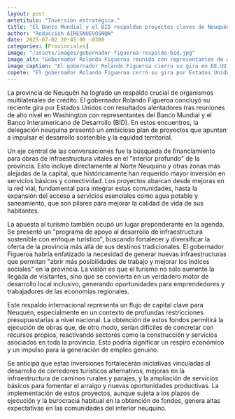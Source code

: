 ```yaml
---
layout: post
antetitulo: "Inversión estratégica."
title: "El Banco Mundial y el BID respaldan proyectos claves de Neuquén para infraestructura y turismo en el interior."
author: "Redacción AIRESNUEVOSNQN"
date: 2025-07-02 20:45:00 -0300
categories: [Provinciales]
image: "/assets/images/gobernador-figueroa-respaldo-bid.jpg"
image_alt: "Gobernador Rolando Figueroa reunido con representantes de organismos internacionales."
image_caption: "El gobernador Rolando Figueroa cierra su gira en EE.UU. con un importante apoyo para la provincia."
copete: "El gobernador Rolando Figueroa cerró su gira por Estados Unidos con el aval del Banco Mundial y el Banco Interamericano de Desarrollo (BID) a un paquete de proyectos neuquinos. La provincia busca financiamiento internacional para obras de infraestructura y desarrollo turístico sostenible, con foco especial en el Norte Neuquino y las zonas más alejadas, apostando a la generación de empleo y la diversificación económica en un contexto de restricción presupuestaria nacional."
---
```


La provincia de Neuquén ha logrado un respaldo crucial de organismos multilaterales de crédito. El gobernador Rolando Figueroa concluyó su reciente gira por Estados Unidos con resultados alentadores tras reuniones de alto nivel en Washington con representantes del Banco Mundial y el Banco Interamericano de Desarrollo (BID). En estos encuentros, la delegación neuquina presentó un ambicioso plan de proyectos que apuntan a impulsar el desarrollo sostenible y la equidad territorial.

Un eje central de las conversaciones fue la búsqueda de financiamiento para obras de infraestructura vitales en el "interior profundo" de la provincia. Esto incluye directamente al Norte Neuquino y otras zonas más alejadas de la capital, que históricamente han requerido mayor inversión en servicios básicos y conectividad. Los proyectos abarcan desde mejoras en la red vial, fundamental para integrar estas comunidades, hasta la expansión del acceso a servicios esenciales como agua potable y saneamiento, que son pilares para mejorar la calidad de vida de sus habitantes.

La apuesta al turismo también ocupó un lugar preponderante en la agenda. Se presentó un "programa de apoyo al desarrollo de infraestructura sostenible con enfoque turístico", buscando fortalecer y diversificar la oferta de la provincia más allá de sus destinos tradicionales. El gobernador Figueroa habría enfatizado la necesidad de generar nuevas infraestructuras que permitan "abrir más posibilidades de trabajo y mejorar los índices sociales" en la provincia. La visión es que el turismo no solo aumente la llegada de visitantes, sino que se convierta en un verdadero motor de desarrollo local inclusivo, generando oportunidades para emprendedores y trabajadores de las economías regionales.

Este respaldo internacional representa un flujo de capital clave para Neuquén, especialmente en un contexto de profundas restricciones presupuestarias a nivel nacional. La obtención de estos fondos permitirá la ejecución de obras que, de otro modo, serían difíciles de concretar con recursos propios, reactivando sectores como la construcción y servicios asociados en toda la provincia. Esto podría significar un respiro económico y un impulso para la generación de empleo genuino.

Se anticipa que estas inversiones fortalecerán iniciativas vinculadas al desarrollo de corredores turísticos alternativos, mejoras en la infraestructura de caminos rurales y parajes, y la ampliación de servicios básicos para fomentar el arraigo y nuevas oportunidades productivas. La implementación de estos proyectos, aunque sujeta a los plazos de ejecución y la burocracia habitual en la obtención de fondos, genera altas expectativas en las comunidades del interior neuquino.